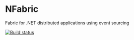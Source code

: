 NFabric
=======

Fabric for .NET distributed applications using event sourcing

[![Build status](https://ci.appveyor.com/api/projects/status/pnp4pr7lhnv48asb)](https://ci.appveyor.com/project/zdeneksejcek/nfabric)
